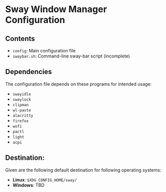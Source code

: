 # Sway Window Manager Configuration

## Contents
  - `config`: Main configuration file
  - `swaybar.sh`: Command-line sway-bar script (incomplete)

## Dependencies
The configuration file depends on these programs for intended usage:
  - `swayidle`
  - `swaylock`
  - `clipman`
  - `wl-paste`
  - `alacritty`
  - `firefox`
  - `wofi`
  - `pactl`
  - `light`
  - `acpi`

## Destination:
Given are the following default destination for following operating systems:
  - **Linux**: `$XDG_CONFIG_HOME/sway/`
  - **Windows**: TBD
